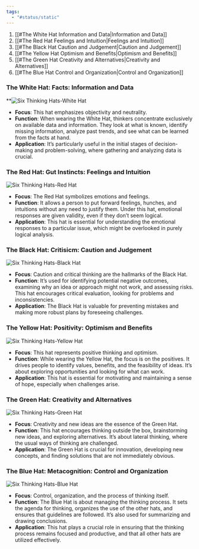 ```yaml
---
tags:
  - "#status/static"
---
```


1. [[#The White Hat Information and Data|Information and Data]]
2. [[#The Red Hat Feelings and Intuition|Feelings and Intuition]]
3. [[#The Black Hat Caution and Judgement|Caution and Judgement]]
4. [[#The Yellow Hat Optimism and Benefits|Optimism and Benefits]]
5. [[#The Green Hat Creativity and Alternatives|Creativity and Alternatives]]
6. [[#The Blue Hat Control and Organization|Control and Organization]]

### The White Hat: Facts: Information and Data
**![Six Thinking Hats-White Hat](https://i0.wp.com/www.learnleansigma.com/wp-content/uploads/2024/01/Six-Thinking-Hats-White-Hat.png?resize=150%2C150&ssl=1 "Guide: Six Thinking Hats 3")
- **Focus**: This hat emphasizes objectivity and neutrality.
- **Function**: When wearing the White Hat, thinkers concentrate exclusively on available data and information. They look at what is known, identify missing information, analyze past trends, and see what can be learned from the facts at hand.
- **Application**: It’s particularly useful in the initial stages of decision-making and problem-solving, where gathering and analyzing data is crucial.

### The Red Hat: Gut Instincts: Feelings and Intuition
![Six Thinking Hats-Red Hat](https://i0.wp.com/www.learnleansigma.com/wp-content/uploads/2024/01/Six-Thinking-Hats-Red-Hat.png?resize=150%2C150&ssl=1 "Guide: Six Thinking Hats 4")
- **Focus**: The Red Hat symbolizes emotions and feelings.
- **Function**: It allows a person to put forward feelings, hunches, and intuitions without any need to justify them. Under this hat, emotional responses are given validity, even if they don’t seem logical.
- **Application**: This hat is essential for understanding the emotional responses to a particular issue, which might be overlooked in purely logical analysis.

### The Black Hat: Critisicm: Caution and Judgement
![Six Thinking Hats-Black Hat](https://i0.wp.com/www.learnleansigma.com/wp-content/uploads/2024/01/Six-Thinking-Hats-Black-Hat.png?resize=150%2C150&ssl=1 "Guide: Six Thinking Hats 5")
- **Focus**: Caution and critical thinking are the hallmarks of the Black Hat.
- **Function**: It’s used for identifying potential negative outcomes, examining why an idea or approach might not work, and assessing risks. This hat encourages critical evaluation, looking for problems and inconsistencies.
- **Application**: The Black Hat is valuable for preventing mistakes and making more robust plans by foreseeing challenges.  

### The Yellow Hat: Positivity: Optimism and Benefits
![Six Thinking Hats-Yellow Hat](https://i0.wp.com/www.learnleansigma.com/wp-content/uploads/2024/01/Six-Thinking-Hats-Yellow-Hat.png?resize=150%2C150&ssl=1 "Guide: Six Thinking Hats 6")
- **Focus**: This hat represents positive thinking and optimism.
- **Function**: While wearing the Yellow Hat, the focus is on the positives. It drives people to identify values, benefits, and the feasibility of ideas. It’s about exploring opportunities and looking for what can work.
- **Application**: This hat is essential for motivating and maintaining a sense of hope, especially when challenges arise.

### The Green Hat: Creativity and Alternatives
![Six Thinking Hats-Green Hat](https://i0.wp.com/www.learnleansigma.com/wp-content/uploads/2024/01/Six-Thinking-Hats-Green-Hat.png?resize=150%2C150&ssl=1 "Guide: Six Thinking Hats 7")
- **Focus**: Creativity and new ideas are the essence of the Green Hat.
- **Function**: This hat encourages thinking outside the box, brainstorming new ideas, and exploring alternatives. It’s about lateral thinking, where the usual ways of thinking are challenged.
- **Application**: The Green Hat is crucial for innovation, developing new concepts, and finding solutions that are not immediately obvious.

### The Blue Hat: Metacognition: Control and Organization
![Six Thinking Hats-Blue Hat](https://i0.wp.com/www.learnleansigma.com/wp-content/uploads/2024/01/Six-Thinking-Hats-Blue-Hat.png?resize=150%2C150&ssl=1 "Guide: Six Thinking Hats 8")
- **Focus**: Control, organization, and the process of thinking itself.
- **Function**: The Blue Hat is about managing the thinking process. It sets the agenda for thinking, organizes the use of the other hats, and ensures that guidelines are followed. It’s also used for summarizing and drawing conclusions.
- **Application**: This hat plays a crucial role in ensuring that the thinking process remains focused and productive, and that all other hats are utilized effectively.